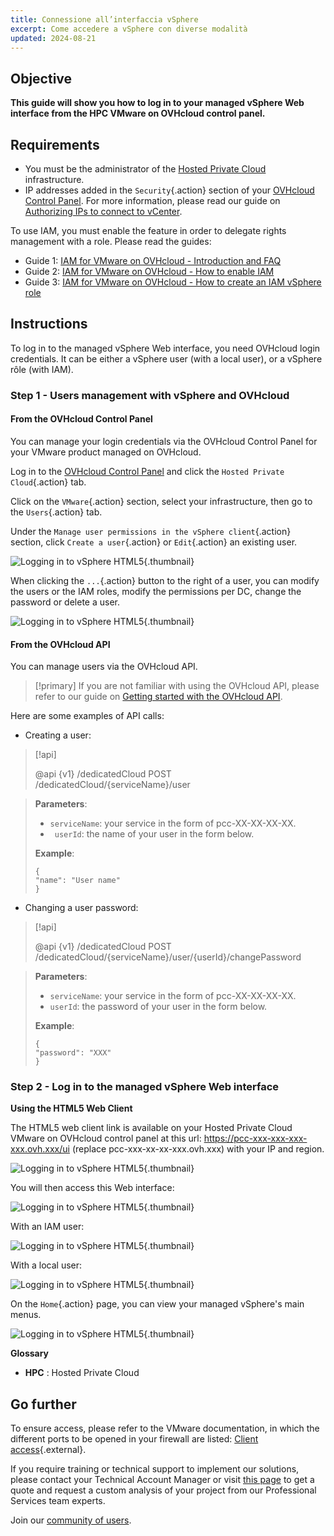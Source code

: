 ```yaml
---
title: Connessione all’interfaccia vSphere
excerpt: Come accedere a vSphere con diverse modalità
updated: 2024-08-21
---
```


## Objective

**This guide will show you how to log in to your managed vSphere Web interface from the HPC VMware on OVHcloud control panel.**

## Requirements

- You must be the administrator of the [Hosted Private Cloud](/links/hosted-private-cloud/vmware) infrastructure.
- IP addresses added in the `Security`{.action}  section of your [OVHcloud Control Panel](/links/manager). For more information, please read our guide on [Authorizing IPs to connect to vCenter](/pages/hosted_private_cloud/hosted_private_cloud_powered_by_vmware/autoriser_des_ip_a_se_connecter_au_vcenter).

To use IAM, you must enable the feature in order to delegate rights management with a role. Please read the guides:

- Guide 1: [IAM for VMware on OVHcloud - Introduction and FAQ](/pages/hosted_private_cloud/hosted_private_cloud_powered_by_vmware/vmware_iam_getting_started)
- Guide 2: [IAM for VMware on OVHcloud - How to enable IAM](/pages/hosted_private_cloud/hosted_private_cloud_powered_by_vmware/vmware_iam_activation)
- Guide 3: [IAM for VMware on OVHcloud - How to create an IAM vSphere role](/pages/hosted_private_cloud/hosted_private_cloud_powered_by_vmware/vmware_iam_role)

## Instructions

To log in to the managed vSphere Web interface, you need OVHcloud login credentials. It can be either a vSphere user (with a local user), or a vSphere rôle (with IAM).

### Step 1 - Users management with vSphere and OVHcloud

#### From the OVHcloud Control Panel

You can manage your login credentials via the OVHcloud Control Panel for your VMware product managed on OVHcloud.

Log in to the [OVHcloud Control Panel](/links/manager) and click the `Hosted Private Cloud`{.action} tab.

Click on the `VMware`{.action} section, select your infrastructure, then go to the `Users`{.action} tab.

Under the `Manage user permissions in the vSphere client`{.action} section, click `Create a user`{.action} or `Edit`{.action} an existing user.

![Logging in to vSphere HTML5](/pages/assets/screens/control_panel/product-selection/hosted-private-cloud/vmware/vmware_users.png){.thumbnail}

When clicking  the `...`{.action} button to the right of a user, you can modify the users or the IAM roles, modify the permissions per DC, change the password or delete a user.

![Logging in to vSphere HTML5](/pages/assets/screens/control_panel/product-selection/hosted-private-cloud/vmware/vmware_user_modification.png){.thumbnail}

#### From the OVHcloud API

You can manage users via the OVHcloud API.

> [!primary] 
> If you are not familiar with using the OVHcloud API, please refer to our guide on [Getting started with the OVHcloud API](/pages/manage_and_operate/api/first-steps).
>

Here are some examples of API calls:

- Creating a user:

> [!api]
>
> @api {v1} /dedicatedCloud POST /dedicatedCloud/{serviceName}/user
>

> **Parameters**:
>
> - `serviceName`: your service in the form of pcc-XX-XX-XX-XX.
> - ` userId`: the name of your user in the form below.
>
> **Example**:
>
> ```shell
> {
> "name": "User name"
> }
> ```

- Changing a user password:

> [!api]
>
> @api {v1} /dedicatedCloud POST /dedicatedCloud/{serviceName}/user/{userId}/changePassword
> 

> **Parameters**:
>
> - `serviceName`: your service in the form of pcc-XX-XX-XX-XX.
> - `userId`: the password of your user in the form below.
>
> **Example**:
>
> ```shell
> {
> "password": "XXX"
> }
> ```

### Step 2 - Log in to the managed vSphere Web interface

**Using the HTML5 Web Client**

The HTML5 web client link is available on your Hosted Private Cloud VMware on OVHcloud control panel at this url: <https://pcc-xxx-xxx-xxx-xxx.ovh.xxx/ui> (replace pcc-xxx-xx-xx-xxx.ovh.xxx) with your IP and region.

![Logging in to vSphere HTML5](images/vsphere_web_client_all.png){.thumbnail}

You will then access this Web interface:

![Logging in to vSphere HTML5](images/vsphere_web_client_iam_vs_local.png){.thumbnail}

With an IAM user:

![Logging in to vSphere HTML5](images/vsphere_web_client_iam.png){.thumbnail}

With a local user:

![Logging in to vSphere HTML5](images/vsphere_web_client_local.png){.thumbnail}

On the `Home`{.action} page, you can view your managed vSphere's main menus.

![Logging in to vSphere HTML5](images/vsphere_web_client_pcc_home.png){.thumbnail}

**Glossary**

- **HPC** : Hosted Private Cloud

## Go further

To ensure access, please refer to the VMware documentation, in which the different ports to be opened in your firewall are listed: [Client access](https://kb.vmware.com/kb/1012382){.external}.

If you require training or technical support to implement our solutions, please contact your Technical Account Manager or visit [this page](/links/professional-services) to get a quote and request a custom analysis of your project from our Professional Services team experts.

Join our [community of users](/links/community).
